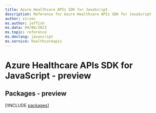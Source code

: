 ```yaml
---
title: Azure Healthcare APIs SDK for JavaScript
description: Reference for Azure Healthcare APIs SDK for JavaScript
author: xirzec
ms.author: jeffish
ms.data: 04/06/2023
ms.topic: reference
ms.devlang: javascript
ms.service: healthcareapis
---
```

# Azure Healthcare APIs SDK for JavaScript - preview
## Packages - preview
[!INCLUDE [packages](healthcare-apis-index.md)]
